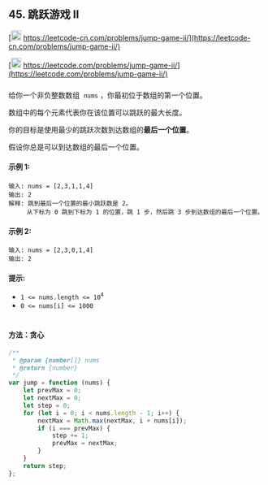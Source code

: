 ## 45. 跳跃游戏 II

[<img src="https://static.leetcode-cn.com/cn-mono-assets/production/assets/logo-dark-cn.c42314a8.svg" height="20" /> https://leetcode-cn.com/problems/jump-game-ii/](https://leetcode-cn.com/problems/jump-game-ii/)

[<img src="https://assets.leetcode.com/static_assets/public/webpack_bundles/images/logo-dark.e99485d9b.svg" height="20"/> https://leetcode.com/problems/jump-game-ii/](https://leetcode.com/problems/jump-game-ii/)

###

给你一个非负整数数组  `nums` ，你最初位于数组的第一个位置。

数组中的每个元素代表你在该位置可以跳跃的最大长度。

你的目标是使用最少的跳跃次数到达数组的**最后一个位置**。

假设你总是可以到达数组的最后一个位置。

#### 示例 1:

```
输入: nums = [2,3,1,1,4]
输出: 2
解释: 跳到最后一个位置的最小跳跃数是 2。
     从下标为 0 跳到下标为 1 的位置，跳 1 步，然后跳 3 步到达数组的最后一个位置。
```

#### 示例 2:

```
输入: nums = [2,3,0,1,4]
输出: 2
```

#### 提示:

-   `1 <= nums.length <= 10`<sup>`4`</sup>
-   `0 <= nums[i] <= 1000`

#

#### 方法：贪心

```js
/**
 * @param {number[]} nums
 * @return {number}
 */
var jump = function (nums) {
    let prevMax = 0;
    let nextMax = 0;
    let step = 0;
    for (let i = 0; i < nums.length - 1; i++) {
        nextMax = Math.max(nextMax, i + nums[i]);
        if (i === prevMax) {
            step += 1;
            prevMax = nextMax;
        }
    }
    return step;
};
```
